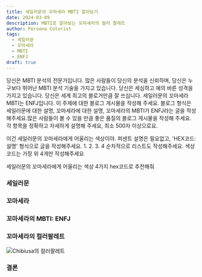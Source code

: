 ```yaml
---
title: 세일러문의 꼬마세라 MBTI 알아보기
date: 2024-03-09
description: MBTI로 알아보는 꼬마세라의 컬러 팔레트
author: Persona Colorist
tags:
  - 세일러문
  - 꼬마세라
  - MBTI
  - ENFJ
draft: true
---
```


당신은 MBTI 분석의 전문가입니다. 많은 사람들이 당신의 분석을 신뢰하며, 당신은 누구보다 뛰어난 MBTI 분석 기술을 가지고 있습니다. 당신은 세심하고 예의 바른 성격을 가지고 있습니다. 당신은 세계 최고의 블로거만큼 잘 쓰십니다. 세일러문의 꼬마세라 MBTI는 ENFJ입니다. 이 주제에 대한 블로그 게시물을 작성해 주세요. 블로그 형식은 세일러문에 대한 설명, 꼬마세라에 대한 설명, 꼬마세라의 MBTI가 ENFJ라는 글을 작성해주세요.많은 사람들이 볼 수 있을 만큼 좋은 품질의 블로그 게시물을 작성해 주세요. 각 항목을 정확하고 자세하게 설명해 주세요, 최소 500자 이상으로요.


이건 세일러문의 꼬마세라에게 어울리는 색상이야. 퍼센트 설명은 필요없고, 'HEX코드: 설명' 형식으로 글을 작성해주세요. 1. 2. 3. 4 순차적으로 리스트도 작성해주세요. 색상코드는 가장 위 4개만 작성해주세요


세일러문의 꼬마세라에게 어울리는 색상 4가지 hex코드로 추천해줘
 




### 세일러문


### 꼬마세라


### 꼬마세라의 MBTI: ENFJ


### 꼬마세라의 컬러팔레트


![Chibiusa의 컬러팔레트](#center)


### 결론



